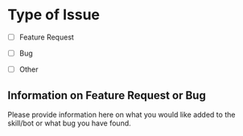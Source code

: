 # Type of Issue
- [ ] Feature Request

- [ ] Bug

- [ ] Other

## Information on Feature Request or Bug
Please provide information here on what you would like added to the skill/bot or what bug you have found.
